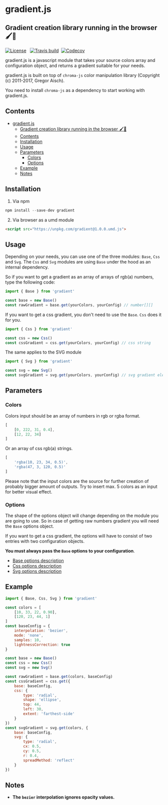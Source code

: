 # gradient.js
## Gradient creation library running in the browser 🖌🌈

[![License](https://img.shields.io/npm/l/gradient.svg?style=flat)](https://github.com/afternoon2/gradient/blob/master/LICENSE)&nbsp;&nbsp;
[![Travis build](https://img.shields.io/travis/afternoon2/gradient.svg?style=flat)](https://travis-ci.org/afternoon2/gradient)&nbsp;&nbsp;[![Codecov](https://img.shields.io/codecov/c/github/afternoon2/gradient.svg?style=flat)](https://codecov.io/gh/afternoon2/gradient)

gradient.js is a javascript module that takes your source colors array and configuration object, and returns a gradient suitable for your needs.

gradient.js is built on top of `chroma-js` color manipulation library (Copyright (c) 2011-2017, Gregor Aisch).

You need to install `chroma-js` as a dependency to start working with gradient.js.

## Contents
- [gradient.js](#gradientjs)
    - [Gradient creation library running in the browser 🖌🌈](#gradient-creation-library-running-in-the-browser-%F0%9F%96%8C%F0%9F%8C%88)
    - [Contents](#contents)
    - [Installation](#installation)
    - [Usage](#usage)
    - [Parameters](#parameters)
        - [Colors](#colors)
        - [Options](#options)
    - [Example](#example)
    - [Notes](#notes)

## Installation

1. Via npm
```javascript
npm install --save-dev gradient
```
2. Via browser as a umd module
```html
<script src="https://unpkg.com/gradient@1.0.0.umd.js">
```

## Usage

Depending on your needs, you can use one of the three modules: `Base`, `Css` and `Svg`. The `Css` and `Svg` modules are using `Base` under the hood as an internal dependency.

So if you want to get a gradient as an array of arrays of rgb(a) numbers, type the following code:

```javascript
import { Base } from 'gradient'

const base = new Base()
const rawGradient = base.get(yourColors, yourConfig) // number[][]
```

If you want to get a css gradient, you don't need to use the `Base`. `Css` does it for you.

```javascript
import { Css } from 'gradient'

const css = new Css()
const cssGradient = css.get(yourColors, yourConfig) // css string
```

The same applies to the SVG module

```javascript
import { Svg } from 'gradient'

const svg = new Svg()
const svgGradient = svg.get(yourColors, yourConfig) // svg gradient element
```

## Parameters
### Colors
Colors input should be an array of numbers in rgb or rgba format.

```javascript
[
    [0, 222, 31, 0.4],
    [12, 22, 34]
]
```

Or an array of css rgb(a) strings.

```javascript
[
    'rgba(10, 23, 34, 0.5)',
    'rgba(47, 3, 120, 0.5)'
]
```

Please note that the input colors are the source for further creation of probably bigger amount of outputs. Try to insert max. 5 colors as an input for better visual effect.

### Options

The shape of the options object will change depending on the module you are going to use. So in case of getting raw numbers gradient you will need the `Base` options object. 

If you want to get a css gradient, the options will have to consist of two entries with two configuration objects. 

**You must always pass the `Base` options to your configuration**.

- [Base options description](https://github.com/afternoon2/gradient-base#options)
- [Css options description](https://github.com/afternoon2/gradient-css#options)
- [Svg options description](https://github.com/afternoon2/gradient-svg#options)

## Example
```javascript
import { Base, Css, Svg } from 'gradient'

const colors = [
    [10, 33, 22, 0.90],
    [120, 23, 44, 1]
]
const baseConfig = {
    interpolation: 'bezier',
    mode: 'none',
    samples: 10,
    lightnessCorrection: true
}

const base = new Base()
const css = new Css()
const svg = new Svg()

const rawGradient = base.get(colors, baseConfig)
const cssGradient = css.get({
    base: baseConfig,
    css: {
        type: 'radial',
        shape: 'ellipse',
        top: 44,
        left: 30,
        extent: 'farthest-side'
    }
})
const svgGradient = svg.get(colors, {
    base: baseConfig,
    svg: {
        type: 'radial',
        cx: 0.5,
        cy: 0.5,
        r: 0.4,
        spreadMethod: 'reflect'
    }
})
```

## Notes

* **The `bezier` interpolation ignores opacity values.**
